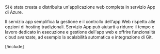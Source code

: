 Si è stata creata e distribuita un'applicazione web completa in servizio App di Azure.

Il servizio app semplifica la gestione e il controllo dell'app Web rispetto alle opzioni di hosting tradizionali. Servizio App può aiutarti a ridurre il tempo e lavoro dedicato in esecuzione e gestione dell'app web e offrire funzionalità cloud avanzate, ad esempio la scalabilità automatica e integrazione di Git.

[!include[](../../../includes/azure-sandbox-cleanup.md)]